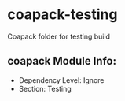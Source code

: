 # coapack-testing
Coapack folder for testing build

## coapack Module Info:
- Dependency Level: Ignore
- Section: Testing
